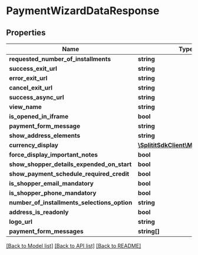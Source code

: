 # PaymentWizardDataResponse

## Properties
Name | Type | Description | Notes
------------ | ------------- | ------------- | -------------
**requested_number_of_installments** | **string** |  | [optional] 
**success_exit_url** | **string** |  | [optional] 
**error_exit_url** | **string** |  | [optional] 
**cancel_exit_url** | **string** |  | [optional] 
**success_async_url** | **string** |  | [optional] 
**view_name** | **string** |  | [optional] 
**is_opened_in_iframe** | **bool** |  | 
**payment_form_message** | **string** |  | [optional] 
**show_address_elements** | **string** |  | [optional] 
**currency_display** | [**\SplititSdkClient\Model\Currency**](Currency.md) |  | [optional] 
**force_display_important_notes** | **bool** |  | 
**show_shopper_details_expended_on_start** | **bool** |  | 
**show_payment_schedule_required_credit** | **bool** |  | 
**is_shopper_email_mandatory** | **bool** |  | 
**is_shopper_phone_mandatory** | **bool** |  | 
**number_of_installments_selections_option** | **string** |  | [optional] 
**address_is_readonly** | **bool** |  | 
**logo_url** | **string** |  | [optional] 
**payment_form_messages** | **string[]** |  | [optional] 

[[Back to Model list]](../README.md#documentation-for-models) [[Back to API list]](../README.md#documentation-for-api-endpoints) [[Back to README]](../README.md)


